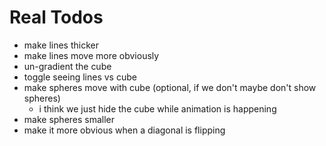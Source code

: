# Real Todos

- make lines thicker
- make lines move more obviously
- un-gradient the cube
- toggle seeing lines vs cube
- make spheres move with cube (optional, if we don't maybe don't show spheres)
  - i think we just hide the cube while animation is happening
- make spheres smaller
- make it more obvious when a diagonal is flipping